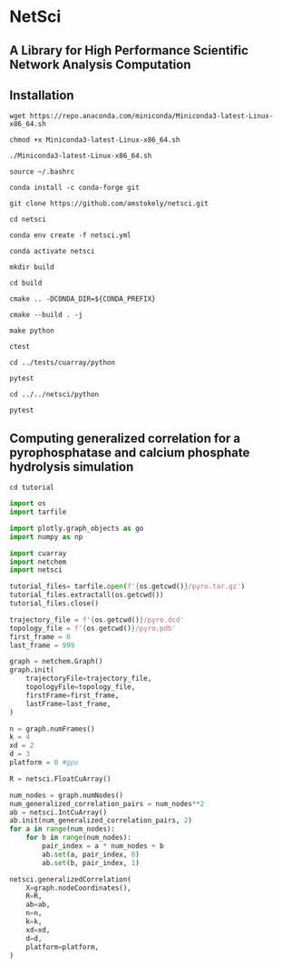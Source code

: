 # NetSci
## A Library for High Performance Scientific Network Analysis Computation
## Installation
```
wget https://repo.anaconda.com/miniconda/Miniconda3-latest-Linux-x86_64.sh
```
```
chmod +x Miniconda3-latest-Linux-x86_64.sh
```
```
./Miniconda3-latest-Linux-x86_64.sh
```
```
source ~/.bashrc
```
```
conda install -c conda-forge git
```
```
git clone https://github.com/amstokely/netsci.git
```
```
cd netsci
```
```
conda env create -f netsci.yml
```
```
conda activate netsci
```
```
mkdir build
```
```
cd build
```
```
cmake .. -DCONDA_DIR=${CONDA_PREFIX}
```
```
cmake --build . -j
```
```
make python
```
```
ctest
```
```
cd ../tests/cuarray/python
```
```
pytest
```
```
cd ../../netsci/python
```
```
pytest
```

## Computing generalized correlation for a pyrophosphatase and calcium phosphate hydrolysis simulation

```
cd tutorial
```
``` python
import os
import tarfile

import plotly.graph_objects as go
import numpy as np

import cuarray
import netchem
import netsci
```

``` python
tutorial_files= tarfile.open(f'{os.getcwd()}/pyro.tar.gz')
tutorial_files.extractall(os.getcwd())
tutorial_files.close()
```

``` python
trajectory_file = f'{os.getcwd()}/pyro.dcd'
topology_file = f'{os.getcwd()}/pyro.pdb'
first_frame = 0
last_frame = 999

graph = netchem.Graph()
graph.init(
    trajectoryFile=trajectory_file,
    topologyFile=topology_file,
    firstFrame=first_frame,
    lastFrame=last_frame,
)
```

``` python
n = graph.numFrames()
k = 4
xd = 2
d = 3
platform = 0 #gpu
```

``` python
R = netsci.FloatCuArray()
```

``` python
num_nodes = graph.numNodes()
num_generalized_correlation_pairs = num_nodes**2
ab = netsci.IntCuArray()
ab.init(num_generalized_correlation_pairs, 2)
for a in range(num_nodes):
    for b in range(num_nodes):
        pair_index = a * num_nodes + b
        ab.set(a, pair_index, 0)
        ab.set(b, pair_index, 1)
```

``` python
netsci.generalizedCorrelation(
    X=graph.nodeCoordinates(),
    R=R,
    ab=ab,
    n=n,
    k=k,
    xd=xd,
    d=d,
    platform=platform,
)
```
